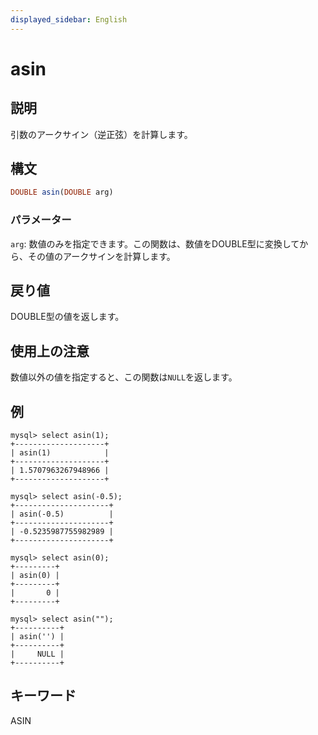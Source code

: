 ```yaml
---
displayed_sidebar: English
---
```


# asin

## 説明

引数のアークサイン（逆正弦）を計算します。

## 構文

```Haskell
DOUBLE asin(DOUBLE arg)
```

### パラメーター

`arg`: 数値のみを指定できます。この関数は、数値をDOUBLE型に変換してから、その値のアークサインを計算します。

## 戻り値

DOUBLE型の値を返します。

## 使用上の注意

数値以外の値を指定すると、この関数は`NULL`を返します。

## 例

```Plain
mysql> select asin(1);
+--------------------+
| asin(1)            |
+--------------------+
| 1.5707963267948966 |
+--------------------+

mysql> select asin(-0.5);
+---------------------+
| asin(-0.5)          |
+---------------------+
| -0.5235987755982989 |
+---------------------+

mysql> select asin(0);
+---------+
| asin(0) |
+---------+
|       0 |
+---------+

mysql> select asin("");
+----------+
| asin('') |
+----------+
|     NULL |
+----------+
```

## キーワード

ASIN
